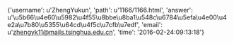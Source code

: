 {'username': u'ZhengYukun', 'path': u'1166/1166.html', 'answer': u'\u5b66\u4e60\u5982\u4f55\u8bbe\u8ba1\u548c\u6784\u5efa\u4e00\u4e2a\u7b80\u5355\u64cd\u4f5c\u7cfb\u7edf', 'email': u'zhengyk11@mails.tsinghua.edu.cn', 'time': '2016-02-24:09:13:18'}